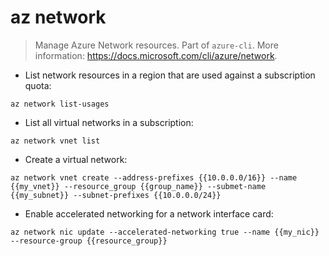 # az network

> Manage Azure Network resources.
> Part of `azure-cli`.
> More information: <https://docs.microsoft.com/cli/azure/network>.

- List network resources in a region that are used against a subscription quota:

`az network list-usages`

- List all virtual networks in a subscription:

`az network vnet list`

- Create a virtual network:

`az network vnet create --address-prefixes {{10.0.0.0/16}} --name {{my_vnet}} --resource_group {{group_name}} --submet-name {{my_subnet}} --subnet-prefixes {{10.0.0.0/24}}`

- Enable accelerated networking for a network interface card:

`az network nic update --accelerated-networking true --name {{my_nic}} --resource-group {{resource_group}}`
